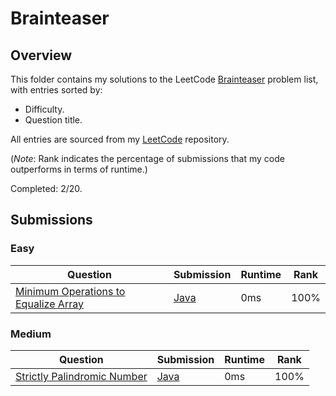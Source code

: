 # Brainteaser

## Overview
This folder contains my solutions to the LeetCode [Brainteaser](https://leetcode.com/problem-list/brainteaser/) problem list,
with entries sorted by:
- Difficulty.
- Question title.

All entries are sourced from my [LeetCode](https://github.com/shumarb/leetcode) repository.

(*Note*: Rank indicates the percentage of submissions that my code outperforms in terms of runtime.)

Completed: 2/20.

## Submissions
### Easy
| Question                                                                                                                | Submission                                                                                              | Runtime | Rank |
|-------------------------------------------------------------------------------------------------------------------------|---------------------------------------------------------------------------------------------------------|---------|------|
| [Minimum Operations to Equalize Array](https://leetcode.com/problems/minimum-operations-to-equalize-array/description/) | [Java](https://github.com/shumarb/leetcode/blob/main/submissions/MinimumOperationsToEqualizeArray.java) | 0ms     | 100% |

### Medium
| Question                                                                                                                | Submission                                                                                              | Runtime | Rank  |
|-------------------------------------------------------------------------------------------------------------------------|---------------------------------------------------------------------------------------------------------|---------|-------|
| [Strictly Palindromic Number](https://leetcode.com/problems/strictly-palindromic-number/description/)                   | [Java](https://github.com/shumarb/leetcode/blob/main/submissions/StrictlyPalindromicNumber.java)        | 0ms     | 100%  |